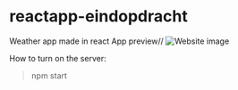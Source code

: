 # reactapp-eindopdracht

Weather app made in react
App preview//
![Website image](https://i.imgur.com/AsUyc7Z.png)

How to turn on the server:
> npm start
